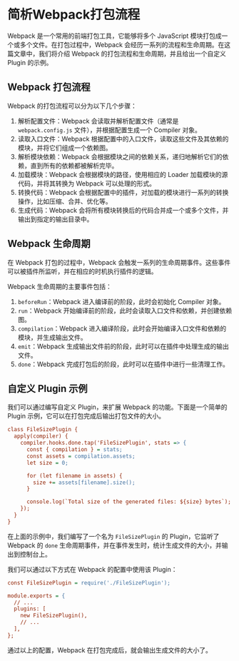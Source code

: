 # 简析Webpack打包流程

Webpack 是一个常用的前端打包工具，它能够将多个 JavaScript 模块打包成一个或多个文件。在打包过程中，Webpack 会经历一系列的流程和生命周期。在这篇文章中，我们将介绍 Webpack 的打包流程和生命周期，并且给出一个自定义 Plugin 的示例。

## Webpack 打包流程

Webpack 的打包流程可以分为以下几个步骤：

1. 解析配置文件：Webpack 会读取并解析配置文件（通常是 `webpack.config.js` 文件），并根据配置生成一个 Compiler 对象。
2. 读取入口文件：Webpack 根据配置中的入口文件，读取这些文件及其依赖的模块，并将它们组成一个依赖图。
3. 解析模块依赖：Webpack 会根据模块之间的依赖关系，递归地解析它们的依赖，直到所有的依赖都被解析完毕。
4. 加载模块：Webpack 会根据模块的路径，使用相应的 Loader 加载模块的源代码，并将其转换为 Webpack 可以处理的形式。
5. 转换代码：Webpack 会根据配置中的插件，对加载的模块进行一系列的转换操作，比如压缩、合并、优化等。
6. 生成代码：Webpack 会将所有模块转换后的代码合并成一个或多个文件，并输出到指定的输出目录中。

## Webpack 生命周期

在 Webpack 打包的过程中，Webpack 会触发一系列的生命周期事件。这些事件可以被插件所监听，并在相应的时机执行插件的逻辑。

Webpack 生命周期的主要事件包括：

1. `beforeRun`：Webpack 进入编译前的阶段，此时会初始化 Compiler 对象。
2. `run`：Webpack 开始编译前的阶段，此时会读取入口文件和依赖，并创建依赖图。
3. `compilation`：Webpack 进入编译阶段，此时会开始编译入口文件和依赖的模块，并生成输出文件。
4. `emit`：Webpack 生成输出文件前的阶段，此时可以在插件中处理生成的输出文件。
5. `done`：Webpack 完成打包后的阶段，此时可以在插件中进行一些清理工作。

## 自定义 Plugin 示例

我们可以通过编写自定义 Plugin，来扩展 Webpack 的功能。下面是一个简单的 Plugin 示例，它可以在打包完成后输出打包文件的大小。

```ini
class FileSizePlugin {
  apply(compiler) {
    compiler.hooks.done.tap('FileSizePlugin', stats => {
      const { compilation } = stats;
      const assets = compilation.assets;
      let size = 0;

      for (let filename in assets) {
        size += assets[filename].size();
      }

      console.log(`Total size of the generated files: ${size} bytes`);
    });
  }
}

```

在上面的示例中，我们编写了一个名为 `FileSizePlugin` 的 Plugin，它监听了 Webpack 的 `done` 生命周期事件，并在事件发生时，统计生成文件的大小，并输出到控制台上。

我们可以通过以下方式在 Webpack 的配置中使用该 Plugin：

```ini
const FileSizePlugin = require('./FileSizePlugin');

module.exports = {
  // ...
  plugins: [
    new FileSizePlugin(),
    // ...
  ],
};
```

通过以上的配置，Webpack 在打包完成后，就会输出生成文件的大小了。